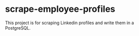 # scrape-employee-profiles
This project is for scraping Linkedin profiles and write them in a PostgreSQL.
